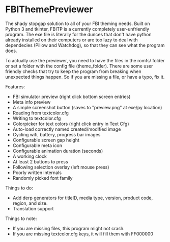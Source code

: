 # FBIThemePreviewer
The shady stopgap solution to all of your FBI theming needs.
Built on Python 3 and tkinter, FBITP is a currently completely user-unfriendly program. 
The exe file is literally for the dunces that don't have python already installed on 
their computers or are too lazy to deal with dependecies (Pillow and Watchdog), so that
they can see what the program does.

To actually use the previewer, you need to have the files in the romfs/ folder or set a 
folder with the config file (theme_folder). There are some user friendly checks that try
to keep the program from breaking when unexpected things happen. So if you are missing a 
file, or have a typo, fix it.

Features:
- FBI simulator preview (right click bottom screen entries)
- Meta info preview
- A simple screenshot button (saves to "preview.png" at exe/py location)
- Reading from textcolor.cfg
- Writing to textcolor.cfg
- Colorpicker for text colors (right click entry in Text Cfg)
- Auto-load correctly named created/modified image
- Cycling wifi, battery, progress bar images
- Configurable screen gap height
- Configurable meta icon
- Configurable animation duration (seconds)
- A working clock
- At least 2 buttons to press
- Following selection overlay (left mouse press)
- Poorly written internals
- Randomly picked font family

Things to do:
- Add derp generators for titleID, media type, version, product code, region, and size.
- Translation support

Things to note:
- If you are missing files, this program might not crash.
- If you are missing textcolor.cfg keys, it will fill them with FF000000